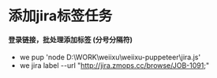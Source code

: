 # 添加jira标签任务

#### 登录链接，批处理添加标签 (分号分隔符) 
 - we pup 'node D:\\WORK\\weiixu\\weiixu-puppeteer\\jira.js'
 - we jira label --url "http://jira.zmops.cc/browse/JOB-1091;"

  <!-- const URLS = [
    'http://jira.zmops.cc/browse/JOB-1092', // 子任务 
    'http://jira.zmops.cc/browse/JOB-1065', // 2021-0514
    'http://jira.zmops.cc/browse/JOB-949',
    'http://jira.zmops.cc/browse/JOB-1052',
    'http://jira.zmops.cc/browse/JOB-1058',
    'http://jira.zmops.cc/browse/JOB-1059',
    子任务
    'http://jira.zmops.cc/browse/JOB-1066',
    'http://jira.zmops.cc/browse/JOB-1067',
    'http://jira.zmops.cc/browse/JOB-1068',
    'http://jira.zmops.cc/browse/JOB-1069',
  ]
  const LABELS = ['徐伟伟', '业务系统前端', '业务B组'] -->
